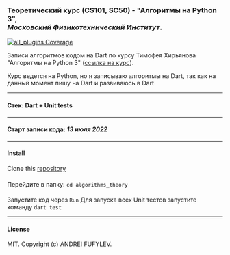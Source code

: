 ### Теоретический курс (CS101, SC50) - "Алгоритмы на Python 3",<br> *Московский Физикотехнический Институт*.
<p>
  <a href="https://codecov.io/gh/flutter_community/plus_plugins/">
    <img src="https://codecov.io/gh/fluttercommunity/plus_plugins/graph/badge.svg" alt="all_plugins Coverage"/>
  </a>
</p>

Записи алгоритмов кодом на Dart по курсу Тимофея Хирьянова "Алгоритмы на Python 3"
([ссылка на курс](https://www.youtube.com/playlist?list=PLRDzFCPr95fK7tr47883DFUbm4GeOjjc0)). 

Курс ведется на Python, но я записываю алгоритмы на Dart, так как на данный момент пишу 
на Dart и развиваюсь в Dart

---

#### Стек: Dart + Unit tests

---

#### Старт записи кода: ***13 июля 2022***

---

#### Install
Clone this [repository](https://github.com/fufylev/algorithms_theory.git)
####
Перейдите в папку:
`cd algorithms_theory`
####
Запустите код через `Run`
Для запуска всех Unit тестов запустите команду `dart test`

---

#### License
MIT. Copyright (c) ANDREI FUFYLEV.
